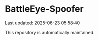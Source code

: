 # BattleEye-Spoofer

Last updated: 2025-06-23 05:58:40

This repository is automatically maintained.
